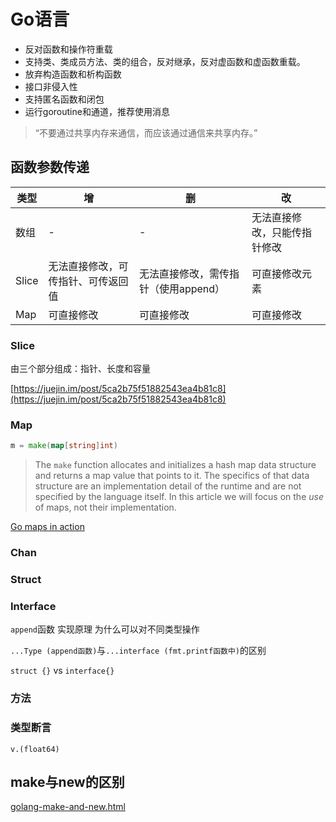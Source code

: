 # Go语言

- 反对函数和操作符重载
- 支持类、类成员方法、类的组合，反对继承，反对虚函数和虚函数重载。
- 放弃构造函数和析构函数
- 接口非侵入性
- 支持匿名函数和闭包
- 运行goroutine和通道，推荐使用消息

> “不要通过共享内存来通信，而应该通过通信来共享内存。”

## 函数参数传递

| 类型  | 增                                 | 删                                   | 改                           |
| ----- | ---------------------------------- | ------------------------------------ | ---------------------------- |
| 数组  | -                                  | -                                    | 无法直接修改，只能传指针修改 |
| Slice | 无法直接修改，可传指针、可传返回值 | 无法直接修改，需传指针（使用append） | 可直接修改元素               |
| Map   | 可直接修改                         | 可直接修改                           | 可直接修改                   |

### Slice

由三个部分组成：指针、长度和容量

[https://juejin.im/post/5ca2b75f51882543ea4b81c8](https://juejin.im/post/5ca2b75f51882543ea4b81c8)

### Map

```go
m = make(map[string]int)
```

> The `make` function allocates and initializes a hash map data structure and returns a map value that points to it. The specifics of that data structure are an implementation detail of the runtime and are not specified by the language itself. In this article we will focus on the *use* of maps, not their implementation.

[Go maps in action](https://blog.golang.org/go-maps-in-action)

### Chan

### Struct

### Interface



`append`函数 实现原理 为什么可以对不同类型操作

`...Type (append函数)`与`...interface (fmt.printf函数中)`的区别

`struct {}` vs `interface{}`

### 方法

### 类型断言

`v.(float64)`



## make与new的区别

[golang-make-and-new.html](https://draveness.me/golang/keyword/golang-make-and-new.html)